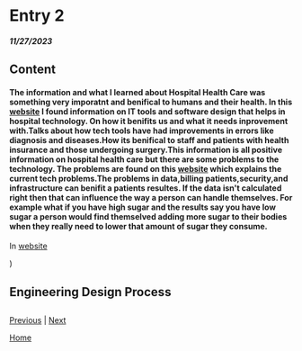 # Entry 2
##### 11/27/2023

## Content 

#### The information and what I learned about Hospital Health Care was something very imporatnt and benifical to humans and their health. In this  [website](https://builtin.com/healthcare-technology) I found information on IT tools and software design that helps in hospital technology. On how it benifits us and what it needs inprovement with.Talks about how tech tools have had improvements in errors like diagnosis and diseases.How its benifical to staff and patients with health insurance and those undergoing surgery.This information is all positive information on hospital health care but there are some problems to the technology. The problems are found on this  [website](https://www.linkedin.com/pulse/top-5-technology-problems-healthcare-agilethought#:~:text=In%20Conclusion,infrastructure%2C%20and%20security%20and%20privacy) which explains the current tech problems.The problems in data,billing patients,security,and infrastructure can benifit a patients resultes. If the data isn't calculated right then that can influence the way a person can handle themselves. For example what if you have high sugar and the results say you have low sugar a person would find themselved adding more sugar to their bodies when they really need to lower that amount of sugar they consume.




In  [website](https://hbr.org/2006/05/why-innovation-in-health-care-is-so-hard) 

)
 
 




## Engineering Design Process 


## 



[Previous](entry01.md) | [Next](entry03.md)

[Home](../README.md)
